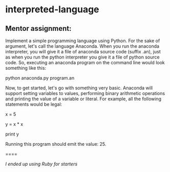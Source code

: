 interpreted-language
====================

## Mentor assignment:
Implement a simple programming language using Python. For the sake of argument, let's call the language Anaconda. When you run the anaconda interpreter, you will give it a file of anaconda source code (suffix .an), just as when you run the python interpreter you give it a file of python source code. So, executing an anaconda program on the command line would look something like this:

python anaconda.py program.an

Now, to get started, let's go with something very basic. Anaconda will support setting variables to values, performing binary arithmetic operations and printing the value of a variable or literal. For example, all the following statements would be legal:

x = 5  

y = x * x  

print y  


Running this program should emit the value: 25.

====

*I ended up using Ruby for starters*
